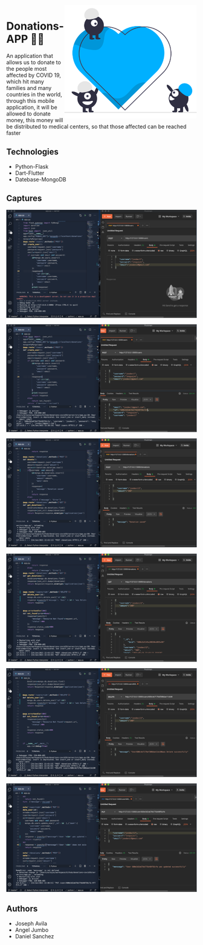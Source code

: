 
<img src="images/logo.png" align="right" height="300" width="350"  />

# Donations-APP 🚀🚀

An application that allows us to donate to the people most affected by COVID  19, which hit many families and many countries in the world, through this mobile application, it will be allowed to donate money, this money will be distributed to medical centers, so that those affected can be reached faster

## Technologies
- Python-Flask
- Dart-Flutter 
- Datebase-MongoDB

## Captures

![post ](images/post1.png)

![post2 ](images/post2.png)

![post](images/donation.png)

![get ](images/donationGet.png)

![delete ](images/delete.png)

![put ](images/put.png)


## Authors
- Joseph Avila
- Angel Jumbo
- Daniel Sanchez

